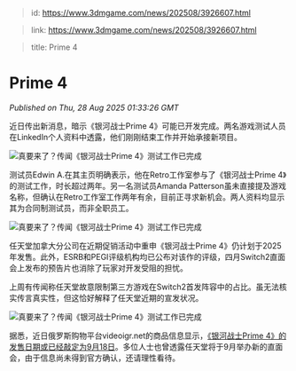 > id: https://www.3dmgame.com/news/202508/3926607.html

> link: https://www.3dmgame.com/news/202508/3926607.html

> title: Prime 4

# Prime 4
_Published on Thu, 28 Aug 2025 01:33:26 GMT_

近日传出新消息，暗示《银河战士Prime 4》可能已开发完成。两名游戏测试人员在LinkedIn个人资料中透露，他们刚刚结束工作并开始承接新项目。

![真要来了？传闻《银河战士Prime 4》测试工作已完成](https://img.3dmgame.com/uploads/images/news/20250828/1756344748_720829_jpg_r.jpg)

测试员Edwin A.在其主页明确表示，他在Retro工作室参与了《银河战士Prime 4》的测试工作，时长超过两年。另一名测试员Amanda Patterson虽未直接提及游戏名称，但确认在Retro工作室工作两年有余，目前正寻求新机会。两人资料均显示其为合同制测试员，而非全职员工。

![真要来了？传闻《银河战士Prime 4》测试工作已完成](https://img.3dmgame.com/uploads/images/news/20250828/1756344741_504230.jpg)

任天堂加拿大分公司在近期促销活动中重申《银河战士Prime 4》仍计划于2025年发售。此外，ESRB和PEGI评级机构均已公布对该作的评级，四月Switch2直面会上发布的预告片也消除了玩家对开发受阻的担忧。

上周有传闻称任天堂故意限制第三方游戏在Switch2首发阵容中的占比。虽无法核实传言真实性，但这恰好解释了任天堂近期的宣发状况。

![真要来了？传闻《银河战士Prime 4》测试工作已完成](https://img.3dmgame.com/uploads/images/news/20250828/1756344759_182738_jpg_r.jpg)

据悉，近日俄罗斯购物平台videoigr.net的商品信息显示，[《银河战士Prime 4》的发售日期或已经敲定为9月18日](https://www.3dmgame.com/news/202508/3926534.html)。多位人士也曾透露任天堂将于9月举办新的直面会，由于信息尚未得到官方确认，还请理性看待。
